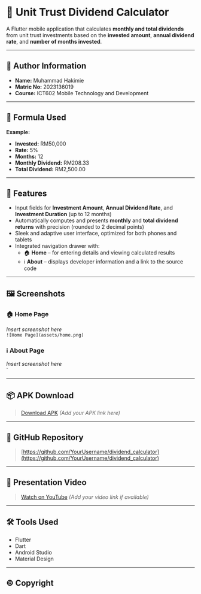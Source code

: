 # 📱 Unit Trust Dividend Calculator

A Flutter mobile application that calculates **monthly and total dividends** from unit trust investments based on the **invested amount**, **annual dividend rate**, and **number of months invested**.

---

## 👤 Author Information

- **Name:** Muhammad Hakimie  
- **Matric No:** 2023136019
- **Course:** ICT602 Mobile Technology and Development  

---

## 🧮 Formula Used

**Example:**

- **Invested:** RM50,000  
- **Rate:** 5%  
- **Months:** 12  
- **Monthly Dividend:** RM208.33  
- **Total Dividend:** RM2,500.00  

---

## 🧾 Features

- Input fields for **Investment Amount**, **Annual Dividend Rate**, and **Investment Duration** (up to 12 months)  
- Automatically computes and presents **monthly** and **total dividend returns** with precision (rounded to 2 decimal points)  
- Sleek and adaptive user interface, optimized for both phones and tablets  
- Integrated navigation drawer with:  
  - 🏠 **Home** – for entering details and viewing calculated results  
  - ℹ️ **About** – displays developer information and a link to the source code


---

## 🖼️ Screenshots

### 🏠 Home Page  
*Insert screenshot here*  
`![Home Page](assets/home.png)`

### ℹ️ About Page  
*Insert screenshot here*  
`

---

## 📦 APK Download

> [Download APK](#) *(Add your APK link here)*

---

## 🔗 GitHub Repository

> [https://github.com/YourUsername/dividend_calculator](https://github.com/YourUsername/dividend_calculator)

---

## 🎥 Presentation Video

> [Watch on YouTube](#) *(Add your video link if available)*

---

## 🛠️ Tools Used

- Flutter  
- Dart  
- Android Studio  
- Material Design  

---

## © Copyright


